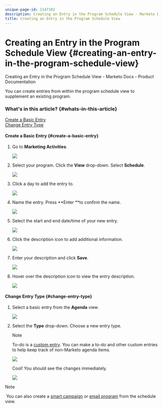 ```yaml
---
unique-page-id: 1147102
description: Creating an Entry in the Program Schedule View - Marketo Docs - Product Documentation
title: Creating an Entry in the Program Schedule View
---
```


# Creating an Entry in the Program Schedule View {#creating-an-entry-in-the-program-schedule-view}

Creating an Entry in the Program Schedule View - Marketo Docs - Product Documentation

You can create entries from within the program schedule view to supplement an existing program.

### What's in this article? {#whats-in-this-article}

[Create a Basic Entry](#create-a-basic-entry)  
[Change Entry Type](#change-entry-type)

#### Create a Basic Entry {#create-a-basic-entry}

1. Go to **Marketing Activities**.

   ![](assets/login-marketing-activities-1.png)

1. Select your program. Click the **View** drop-down. Select **Schedule**.

   ![](assets/image2014-9-16-9-3a22-3a7.png)

1. Click a day to add the entry to.

   ![](assets/image2014-9-16-9-3a22-3a33.png)

1. Name the entry. Press **Enter **to confirm the name.

   ![](assets/image2014-9-16-9-3a22-3a59.png)

1. Select the start and end date/time of your new entry.

   ![](assets/image2014-9-16-9-3a23-3a39.png)

1. Click the description icon to add additional information.

   ![](assets/image2014-9-16-9-3a25-3a23.png)

1. Enter your description and click **Save**.

   ![](assets/image2014-9-16-9-3a25-3a39.png)

1. Hover over the description icon to view the entry description.

   ![](assets/image2014-9-16-9-3a25-3a51.png)

#### Change Entry Type {#change-entry-type}

1. Select a basic entry from the **Agenda** view.

   ![](assets/image2014-9-16-9-3a26-3a5.png)

1. Select the&nbsp;**Type**&nbsp;drop-down. Choose a new entry type.&nbsp;

   >[!NOTE]
   >
   >To-do is a [custom entry](create-custom-entry-types.md). You can make a to-do and other custom entries to help keep track of non-Marketo agenda items.

   ![](assets/image2014-9-16-9-3a26-3a36.png)

   Cool! You should see the changes immediately.

   ![](assets/image2014-9-16-9-3a27-3a21.png)

>[!NOTE]
>
>&nbsp;You can also create a [smart campaign](creating-a-batch-smart-campaign-in-the-program-schedule-view.md) or [email program](creating-a-new-email-program-in-the-schedule-view.md) from the schedule view.

